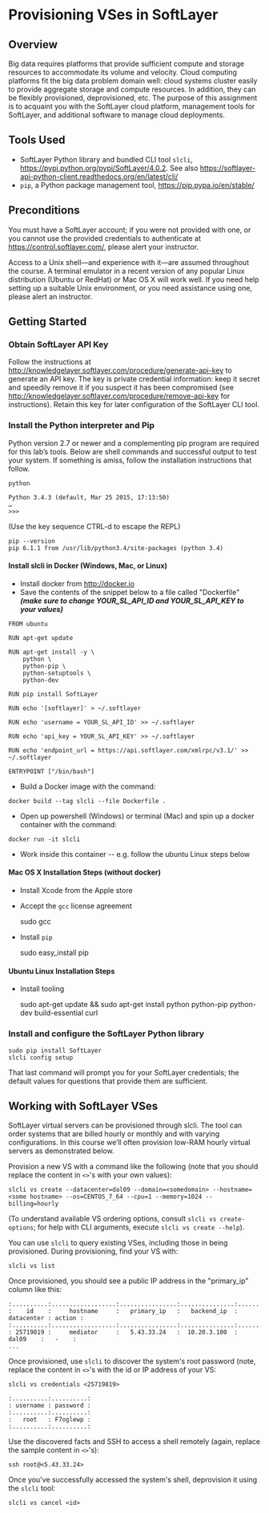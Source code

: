 # Provisioning VSes in SoftLayer

## Overview

Big data requires platforms that provide sufficient compute and storage resources to accommodate its volume and velocity. Cloud computing platforms fit the big data problem domain well: cloud systems cluster easily to provide aggregate storage and compute resources. In addition, they can be flexibly provisioned, deprovisioned, etc. The purpose of this assignment is to acquaint you with the SoftLayer cloud platform, management tools for SoftLayer, and additional software to manage cloud deployments.

## Tools Used

* SoftLayer Python library and bundled CLI tool `slcli`, https://pypi.python.org/pypi/SoftLayer/4.0.2. See also https://softlayer-api-python-client.readthedocs.org/en/latest/cli/
* `pip`, a Python package management tool, https://pip.pypa.io/en/stable/

## Preconditions

You must have a SoftLayer account; if you were not provided with one, or you cannot use the provided credentials to authenticate at https://control.softlayer.com/, please alert your instructor.

Access to a Unix shell—and experience with it—are assumed throughout the course. A terminal emulator in a recent version of any popular Linux distribution (Ubuntu or RedHat) or Mac OS X will work well. If you need help setting up a suitable Unix environment, or you need assistance using one, please alert an instructor.

## Getting Started

### Obtain SoftLayer API Key

Follow the instructions at http://knowledgelayer.softlayer.com/procedure/generate-api-key to generate an API key. The key is private credential information: keep it secret and speedily remove it if you suspect it has been compromised (see http://knowledgelayer.softlayer.com/procedure/remove-api-key for instructions). Retain this key for later configuration of the SoftLayer CLI tool.

### Install the Python interpreter and Pip
Python version 2.7 or newer and a complementing pip program are required for this lab’s tools. Below are shell commands and successful output to test your system. If something is amiss, follow the installation instructions that follow.

    python

    Python 3.4.3 (default, Mar 25 2015, 17:13:50)
    …
    >>>

(Use the key sequence CTRL-d to escape the REPL)

    pip --version
    pip 6.1.1 from /usr/lib/python3.4/site-packages (python 3.4)

#### Install slcli in Docker (Windows, Mac, or Linux)
* Install docker from http://docker.io
* Save the contents of the snippet below to a file called "Dockerfile" ***(make sure to change YOUR_SL_API_ID and YOUR_SL_API_KEY to your values)***

```
FROM ubuntu

RUN apt-get update 

RUN apt-get install -y \
    python \
    python-pip \
    python-setuptools \
    python-dev 

RUN pip install SoftLayer

RUN echo '[softlayer]' > ~/.softlayer

RUN echo 'username = YOUR_SL_API_ID' >> ~/.softlayer

RUN echo 'api_key = YOUR_SL_API_KEY' >> ~/.softlayer

RUN echo 'endpoint_url = https://api.softlayer.com/xmlrpc/v3.1/' >> ~/.softlayer

ENTRYPOINT ["/bin/bash"]
```

* Build a Docker image with the command: 

`docker build --tag slcli --file Dockerfile .`

* Open up powershell (Windows) or terminal (Mac) and spin up a docker container with the command:

`docker run -it slcli`

* Work inside this container -- e.g. follow the ubuntu Linux steps below

#### Mac OS X Installation Steps (without docker)

* Install Xcode from the Apple store
* Accept the `gcc` license agreement

    sudo gcc

* Install `pip`

    sudo easy_install pip

#### Ubuntu Linux Installation Steps

* Install tooling

    sudo apt-get update && sudo apt-get install python python-pip python-dev build-essential curl

### Install and configure the SoftLayer Python library

    sudo pip install SoftLayer
    slcli config setup

That last command will prompt you for your SoftLayer credentials; the default values for questions that provide them are sufficient.

## Working with SoftLayer VSes

SoftLayer virtual servers can be provisioned through slcli. The tool can order systems that are billed hourly or monthly and with varying configurations. In this course we’ll often provision low-RAM hourly virtual servers as demonstrated below.

Provision a new VS with a command like the following (note that you should replace the content in `<>`'s with your own values):

    slcli vs create --datacenter=dal09 --domain=<somedomain> --hostname=<some hostname> --os=CENTOS_7_64 --cpu=1 --memory=1024 --billing=hourly

(To understand available VS ordering options, consult `slcli vs create-options`; for help with CLI arguments, execute `slcli vs create --help`).

You can use `slcli` to query existing VSes, including those in being provisioned. During provisioning, find your VS with:

    slcli vs list

Once provisioned, you should see a public IP address in the "primary_ip" column like this:

    :..........:..................:................:...............:............:........:
    :    id    :     hostname     :   primary_ip   :   backend_ip  : datacenter : action :
    :..........:..................:................:...............:............:........:
    : 25719819 :     mediator     :   5.43.33.24   :  10.20.3.100  :   dal09    :   -    :
    ...

Once provisioned, use `slcli` to discover the system's root password (note, replace the content in `<>`'s with the id or IP address of your VS:

    slcli vs credentials <25719819>

    :..........:..........:
    : username : password :
    :..........:..........:
    :   root   : F7oglewp :
    :..........:..........:

Use the discovered facts and SSH to access a shell remotely (again, replace the sample content in `<>`'s):

    ssh root@<5.43.33.24>

Once you've successfully accessed the system's shell, deprovision it using the `slcli` tool:

    slcli vs cancel <id>

